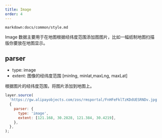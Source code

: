 ```yaml
---
title: Image
order: 4
---
```

`markdown:docs/common/style.md`

Image 数据主要用于在地图根据经纬度范围添加图图片，比如一幅纸制地图扫描版你要放在地图显示。

## parser

- type: image
- extent: 图像的经纬度范围 [minlng, minlat,maxLng, maxLat]

根据图片的经纬度范围，将图片添加到地图上。

```javascript
layer.source(
  'https://gw.alipayobjects.com/zos/rmsportal/FnHFeFklTzKDdUESRNDv.jpg',
  {
    parser: {
      type: 'image',
      extent: [121.168, 30.2828, 121.384, 30.4219],
    },
  },
);
```
